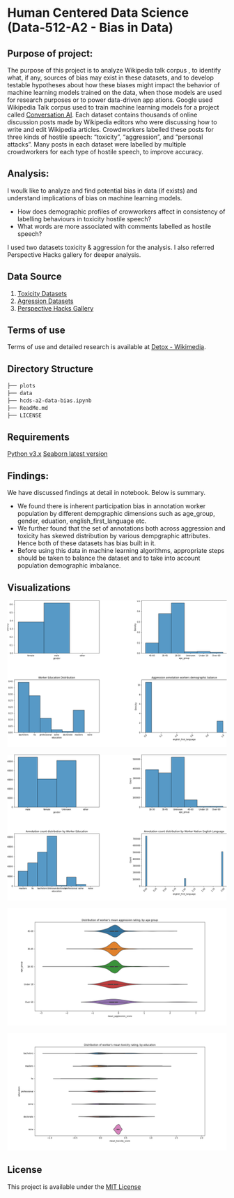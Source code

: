 
# Human Centered Data Science (Data-512-A2 - Bias in Data)

## Purpose of project:
The purpose of this project is to analyze <a id="https://meta.wikimedia.org/wiki/Research:Detox/Data_Release">Wikipedia talk corpus </a>, to identify what, if any, sources of bias may exist in these datasets, and to develop testable hypotheses about how these biases might impact the behavior of machine learning models trained on the data, when those models are used for research purposes or to power data-driven app
ations. Google used Wikipedia Talk corpus used to train machine learning models for a project called [Conversation AI](https://conversationai.github.io/). Each dataset contains thousands of online discussion posts made by Wikipedia editors who were discussing how to write and edit Wikipedia articles. Crowdworkers labelled these posts for three kinds of hostile speech: “toxicity”, “aggression”, and “personal attacks”. Many posts in each dataset were labelled by multiple crowdworkers for each type of hostile speech, to improve accuracy.  


## Analysis:  
I woulk like to analyze and find potential bias in data (if exists) and understand implications of bias on machine learning models.
- How does demographic profiles of crowworkers affect in consistency of labelling behaviours in toxicity hostile speech?  
- What words are more associated with comments labelled as hostile speech?

I used two datasets toxicity & aggression for the analysis. I also referred Perspective Hacks gallery for deeper analysis. 

## Data Source
1. [Toxicity Datasets](https://figshare.com/articles/Wikipedia_Talk_Labels_Toxicity/4563973)
2. [Agression Datasets](https://figshare.com/articles/dataset/Wikipedia_Talk_Labels_Aggression/4267550)
3. [Perspective Hacks Gallery](https://github.com/conversationai/perspectiveapi/wiki/perspective-hacks)

## Terms of use
Terms of use and detailed research is available at [Detox - Wikimedia](https://meta.wikimedia.org/wiki/Research:Detox).

## Directory Structure
```bash
├── plots
├── data
├── hcds-a2-data-bias.ipynb
├── ReadMe.md
├── LICENSE

```

## Requirements
[Python v3.x](https://www.python.org/)
[Seaborn latest version](https://seaborn.pydata.org/index.html)

## Findings:
We have discussed findings at detail in notebook. Below is summary.
- We found there is inherent participation bias in annotation worker population by different dempgraphic dimensions such as age_group, gender, eduation, english_first_language etc. 
- We further found that the set of annotations both across aggression and toxicity has skewed distribution by various dempgraphic attributes. Hence both of these datasets has bias built in it. 
- Before using this data in machine learning algorithms, appropriate steps should be taken to balance the dataset and to take into account population demographic imbalance. 

## Visualizations
![Aggression annotation workers demographic distribution](https://github.com/amolduw/data-512/blob/main/data-512-a2/plots/Aggression%20annotation%20workers%20demographic%20balance.png)

![Aggression annotations distribution by annotation worker demographic ](https://github.com/amolduw/data-512/blob/main/data-512-a2/plots/Aggression%20annotations%20demographic%20distribution.png)

![Distribution of mean aggression score by annotation workers age group](https://github.com/amolduw/data-512/blob/main/data-512-a2/plots/Distribution%20of%20workers%20mean%20aggression%20rating%20by%20age%20group.png)

![Distribution of mean toxicity score by annotation workers education](https://github.com/amolduw/data-512/blob/main/data-512-a2/plots/Distribution%20of%20workers%20mean%20toxicity%20rating%20by%20education.png)
  
## License
This project is available under the [MIT License](https://github.com/amolduw/data-512/blob/main/data-512-a2/LICENSE)

